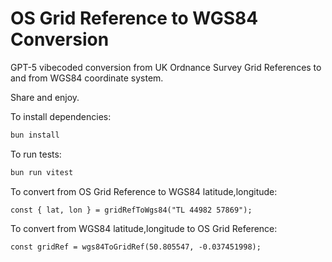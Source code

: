 # OS Grid Reference to WGS84 Conversion

GPT-5 vibecoded conversion from UK Ordnance Survey Grid References to and from WGS84 coordinate system.

Share and enjoy.

To install dependencies:

```bash
bun install
```

To run tests:

```bash
bun run vitest
```

To convert from OS Grid Reference to WGS84 latitude,longitude:

```
const { lat, lon } = gridRefToWgs84("TL 44982 57869");
```

To convert from WGS84 latitude,longitude to OS Grid Reference:

```
const gridRef = wgs84ToGridRef(50.805547, -0.037451998);
```
